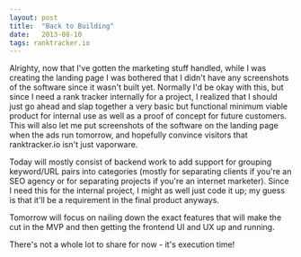```yaml
---
layout: post
title:  "Back to Building"
date:   2013-08-10
tags: ranktracker.io
---
```


Alrighty, now that I've gotten the marketing stuff handled, while I was creating the landing page I was bothered that I didn't have any screenshots of the software since it wasn't built yet. Normally I'd be okay with this, but since I need a rank tracker internally for a project, I realized that I should just go ahead and slap together a very basic but functional minimum viable product for internal use as well as a proof of concept for future customers. This will also let me put screenshots of the software on the landing page when the ads run tomorrow, and hopefully convince visitors that ranktracker.io isn't just vaporware.

Today will mostly consist of backend work to add support for grouping keyword/URL pairs into categories (mostly for separating clients if you're an SEO agency or for separating projects if you're an internet marketer). Since I need this for the internal project, I might as well just code it up; my guess is that it'll be a requirement in the final product anyways. 

Tomorrow will focus on nailing down the exact features that will make the cut in the MVP and then getting the frontend UI and UX up and running.

There's not a whole lot to share for now - it's execution time!
